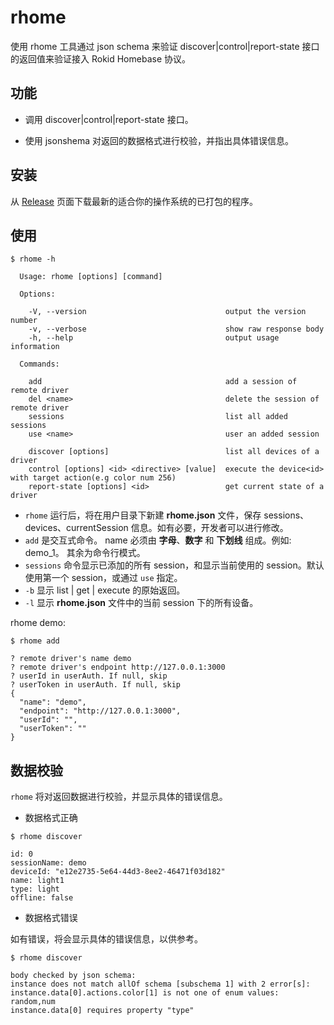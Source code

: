 # rhome

使用 rhome 工具通过 json schema 来验证 discover|control|report-state 接口的返回值来验证接入 Rokid Homebase 协议。

## 功能

- 调用 discover|control|report-state 接口。

- 使用 jsonshema 对返回的数据格式进行校验，并指出具体错误信息。

## 安装

从 [Release](https://github.com/Rokid/rokid-homebase-cli/releases) 页面下载最新的适合你的操作系统的已打包的程序。

## 使用

```
$ rhome -h

  Usage: rhome [options] [command]

  Options:

    -V, --version                               output the version number
    -v, --verbose                               show raw response body
    -h, --help                                  output usage information

  Commands:

    add                                         add a session of remote driver
    del <name>                                  delete the session of remote driver
    sessions                                    list all added sessions
    use <name>                                  user an added session

    discover [options]                          list all devices of a driver
    control [options] <id> <directive> [value]  execute the device<id> with target action(e.g color num 256)
    report-state [options] <id>                 get current state of a driver
```

* `rhome` 运行后，将在用户目录下新建 **rhome.json** 文件，保存 sessions、devices、currentSession 信息。如有必要，开发者可以进行修改。
* `add` 是交互式命令。 name 必须由 **字母**、**数字** 和 **下划线** 组成。例如: demo_1。 其余为命令行模式。
* `sessions` 命令显示已添加的所有 session，和显示当前使用的 session。默认使用第一个 session，或通过 `use` 指定。
* `-b` 显示 list | get | execute 的原始返回。
* `-l` 显示 **rhome.json** 文件中的当前 session 下的所有设备。

rhome demo:

```
$ rhome add

? remote driver's name demo
? remote driver's endpoint http://127.0.0.1:3000
? userId in userAuth. If null, skip
? userToken in userAuth. If null, skip
{
  "name": "demo",
  "endpoint": "http://127.0.0.1:3000",
  "userId": "",
  "userToken": ""
}
```

## 数据校验

`rhome` 将对返回数据进行校验，并显示具体的错误信息。

* 数据格式正确

```
$ rhome discover

id: 0
sessionName: demo
deviceId: "e12e2735-5e64-44d3-8ee2-46471f03d182"
name: light1
type: light
offline: false
```

* 数据格式错误

如有错误，将会显示具体的错误信息，以供参考。

```
$ rhome discover

body checked by json schema:
instance does not match allOf schema [subschema 1] with 2 error[s]:
instance.data[0].actions.color[1] is not one of enum values: random,num
instance.data[0] requires property "type"
```
